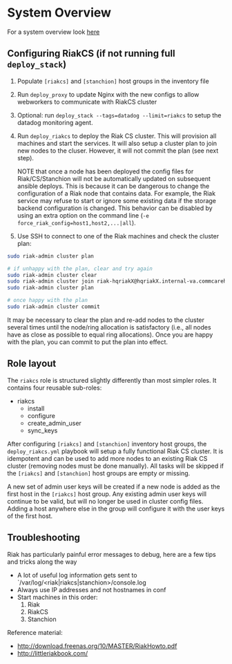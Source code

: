 # System Overview

For a system overview look [here](https://docs.google.com/document/d/1F5KjtyXmvGcl4nHf6U8_teMgM4ezo0OJPCUN0AOiGo8/edit#heading=h.9iy7nsyi5rzy)

## Configuring RiakCS (if not running full `deploy_stack`)

1. Populate `[riakcs]` and `[stanchion]` host groups in the inventory file

2. Run `deploy_proxy` to update Nginx with the new configs to allow webworkers to communicate with RiakCS cluster

3. Optional: run `deploy_stack --tags=datadog --limit=riakcs` to setup the datadog monitoring agent.

4. Run `deploy_riakcs` to deploy the Riak CS cluster. This will provision all machines and start the services. It will also setup a cluster plan to join new nodes to the cluser. However, it will not commit the plan (see next step).

   NOTE that once a node has been deployed the config files for Riak/CS/Stanchion will not be automatically updated on subsequent ansible deploys. This is because it can be dangerous to change the configuration of a Riak node that contains data. For example, the Riak service may refuse to start or ignore some existing data if the storage backend configuration is changed. This behavior can be disabled by using an extra option on the command line (`-e force_riak_config=host1,host2,...|all`).

5. Use SSH to connect to one of the Riak machines and check the cluster plan:

```sh
sudo riak-admin cluster plan

# if unhappy with the plan, clear and try again
sudo riak-admin cluster clear
sudo riak-admin cluster join riak-hqriakX@hqriakX.internal-va.commcarehq.org
sudo riak-admin cluster plan

# once happy with the plan
sudo riak-admin cluster commit
```

It may be necessary to clear the plan and re-add nodes to the cluster several times until the node/ring allocation is satisfactory (i.e., all nodes have as close as possible to equal ring allocations). Once you are happy with the plan, you can commit to put the plan into effect.

## Role layout

The `riakcs` role is structured slightly differently than most simpler roles. It contains four reusable sub-roles:

- riakcs
  - install
  - configure
  - create_admin_user
  - sync_keys

After configuring `[riakcs]` and `[stanchion]` inventory host groups, the `deploy_riakcs.yml` playbook will setup a fully functional Riak CS cluster. It is idempotent and can be used to add more nodes to an existing Riak CS cluster (removing nodes must be done manually). All tasks will be skipped if the `[riakcs]` and `[stanchion]` host groups are empty or missing.

A new set of admin user keys will be created if a new node is added as the first host in the `[riakcs]` host group. Any existing admin user keys will continue to be valid, but will no longer be used in cluster config files. Adding a host anywhere else in the group will configure it with the user keys of the first host.

## Troubleshooting

Riak has particularly painful error messages to debug, here are a few tips and tricks along the way

- A lot of useful log information gets sent to `/var/log/<riak|riakcs|stanchion>/console.log
- Always use IP addresses and not hostnames in conf
- Start machines in this order:
  1. Riak
  2. RiakCS
  3. Stanchion

Reference material:

- http://download.freenas.org/10/MASTER/RiakHowto.pdf
- http://littleriakbook.com/

